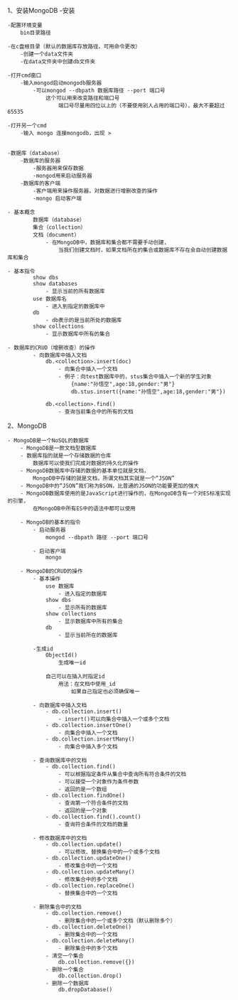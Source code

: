 1、安装MongoDB
    -安装
    
    -配置环境变量
        bin目录路径
        
    -在c盘根目录（默认的数据库存放路径，可用命令更改）
        -创建一个data文件夹
        -在data文件夹中创建db文件夹
        
    -打开cmd窗口
        -输入mongod启动mongodb服务器
            -可以mongod --dbpath 数据库路径 --port 端口号
                这个可以用来改变路径和端口号
                    端口号尽量用四位以上的（不要使用别人占用的端口号），最大不要超过65535
        
    -打开另一个cmd
        -输入 mongo 连接mongodb，出现 >
        
        
    -数据库（database）
        -数据库的服务器
            -服务器用来保存数据
            -mongod用来启动服务器
        -数据库的客户端
            -客户端用来操作服务器，对数据进行增删改查的操作
            -mongo 启动客户端
            
    - 基本概念
    		数据库（database）
    		集合（collection）
    		文档（document）
    			- 在MongoDB中，数据库和集合都不需要手动创建，
    				当我们创建文档时，如果文档所在的集合或数据库不存在会自动创建数据库和集合
    
    - 基本指令
    		show dbs
    		show databases
    			- 显示当前的所有数据库
    		use 数据库名
    			- 进入到指定的数据库中
    		db
    			- db表示的是当前所处的数据库
    		show collections
    			- 显示数据库中所有的集合
    			
    - 数据库的CRUD（增删改查）的操作
    		- 向数据库中插入文档
    			db.<collection>.insert(doc)
    				- 向集合中插入一个文档
    				- 例子：向test数据库中的，stus集合中插入一个新的学生对象
    					{name:"孙悟空",age:18,gender:"男"}
    					db.stus.insert({name:"孙悟空",age:18,gender:"男"})
    			
    			db.<collection>.find()
    				- 查询当前集合中的所有的文档
    				
2、MongoDB

    - MongoDB是一个NoSQL的数据库
    	- MongoDB是一款文档型数据库
    	- 数据库指的就是一个存储数据的仓库
    		数据库可以使我们完成对数据的持久化的操作
    	- MongoDB数据库中存储的数据的基本单位就是文档，
    		MongoDB中存储的就是文档，所谓文档其实就是一个“JSON”
    	- MongoDB中的“JSON”我们称为BSON，比普通的JSON的功能要更加的强大
    	- MongoDB数据库使用的是JavaScript进行操作的，在MongoDB含有一个对ES标准实现的引擎，
    		在MongoDB中所有ES中的语法中都可以使用
    		
    	- MongoDB的基本的指令
    		- 启动服务器
    			mongod --dbpath 路径 --port 端口号
    			
    		- 启动客户端
    			mongo
    		
    	- MongoDB的CRUD的操作			
    		- 基本操作
    			use 数据库
    				- 进入指定的数据库
    			show dbs
    				- 显示所有的数据库
    			show collections
    				- 显示数据库中所有的集合
    			db
    				- 显示当前所在的数据库
    				
            -生成id
                ObjectId()
                    生成唯一id
                    
                自己可以在插入时指定id
                    用法：在文档中使用_id
                        如果自己指定也必须确保唯一
    	
    		- 向数据库中插入文档
    			- db.collection.insert()
    				- insert()可以向集合中插入一个或多个文档
    			- db.collection.insertOne()
    				- 向集合中插入一个文档
    			- db.collection.insertMany()
    				- 向集合中插入多个文档
    				
    		- 查询数据库中的文档
    			- db.collection.find()
    				- 可以根据指定条件从集合中查询所有符合条件的文档
    				- 可以接受一个对象作为条件参数
    				- 返回的是一个数组
    			- db.collection.findOne()
    				- 查询第一个符合条件的文档
    				- 返回的是一个对象
    			- db.collection.find().count()
    				- 查询符合条件的文档的数量
    				
    		- 修改数据库中的文档
    			- db.collection.update()
    				- 可以修改、替换集合中的一个或多个文档
    			- db.collection.updateOne()
    				- 修改集合中的一个文档
    			- db.collection.updateMany()
    				- 修改集合中的多个文档
    			- db.collection.replaceOne()
    				- 替换集合中的一个文档
    				
    		- 删除集合中的文档
    			- db.collection.remove()
    				- 删除集合中的一个或多个文档（默认删除多个）
    			- db.collection.deleteOne()
    				- 删除集合中的一个文档
    			- db.collection.deleteMany()
    				- 删除集合中的多个文档
    			- 清空一个集合
    				db.collection.remove({})
    			- 删除一个集合
    				db.collection.drop()
    			- 删除一个数据库
    				db.dropDatabase()